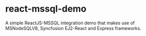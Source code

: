# react-mssql-demo
A simple ReactJS-MSSQL integration demo that makes use of MSNodeSQLV8, Syncfusion EJ2-React and Express frameworks.
